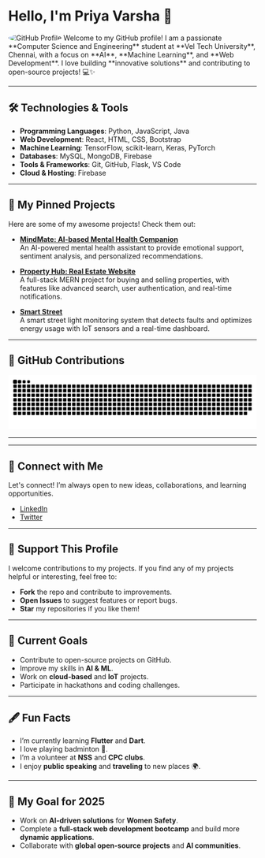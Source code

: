 # Hello, I'm Priya Varsha 👋

<img src="https://github.com/P-PRIYA-VARSHA.png" alt="GitHub Profile" width="150" height="150" style="border-radius: 50%; object-fit: cover;" />
Welcome to my GitHub profile!  
I am a passionate **Computer Science and Engineering** student at **Vel Tech University**, Chennai, with a focus on **AI**, **Machine Learning**, and **Web Development**.  
I love building **innovative solutions** and contributing to open-source projects! 💻✨

---

## 🛠️ Technologies & Tools

- **Programming Languages**: Python, JavaScript, Java
- **Web Development**: React, HTML, CSS, Bootstrap
- **Machine Learning**: TensorFlow, scikit-learn, Keras, PyTorch
- **Databases**: MySQL, MongoDB, Firebase
- **Tools & Frameworks**: Git, GitHub, Flask, VS Code
- **Cloud & Hosting**: Firebase

---

## 📂 My Pinned Projects

Here are some of my awesome projects! Check them out:

- [**MindMate: AI-based Mental Health Companion**](https://github.com/P-PRIYA-VARSHA/VTU-Mental-Health-Application)  
   An AI-powered mental health assistant to provide emotional support, sentiment analysis, and personalized recommendations.

- [**Property Hub: Real Estate Website**](https://github.com/PRIYA-VARSHA/mern-estate)  
   A full-stack MERN project for buying and selling properties, with features like advanced search, user authentication, and real-time notifications.

- [**Smart Street**](https://github.com/P-PRIYA-VARSHA/SmartStreetWebsite)  
   A smart street light monitoring system that detects faults and optimizes energy usage with IoT sensors and a real-time dashboard.


---

## 🐍 GitHub Contributions

![GitHub Contribution Graph](https://github.com/Platane/snk/raw/output/github-contribution-grid-snake.svg)

---
---

## 🤝 Connect with Me

Let's connect! I’m always open to new ideas, collaborations, and learning opportunities.

- [LinkedIn](www.linkedin.com/in/p-priya-varsha)
- [Twitter](https://twitter.com/Priya_Varsha)


---

## 💬 Support This Profile

I welcome contributions to my projects. If you find any of my projects helpful or interesting, feel free to:

- **Fork** the repo and contribute to improvements.
- **Open Issues** to suggest features or report bugs.
- **Star** my repositories if you like them!

---

## 🎯 Current Goals

- Contribute to open-source projects on GitHub.
- Improve my skills in **AI & ML**.
- Work on **cloud-based** and **IoT** projects.
- Participate in hackathons and coding challenges.

---

## 🖋️ Fun Facts

- I’m currently learning **Flutter** and **Dart**.
- I love playing badminton 🏸.
- I’m a volunteer at **NSS** and **CPC clubs**.
- I enjoy **public speaking** and **traveling** to new places 🌍.

---





## 🎯 My Goal for 2025

- Work on **AI-driven solutions** for **Women Safety**.
- Complete a **full-stack web development bootcamp** and build more **dynamic applications**.
- Collaborate with **global open-source projects** and **AI communities**.
